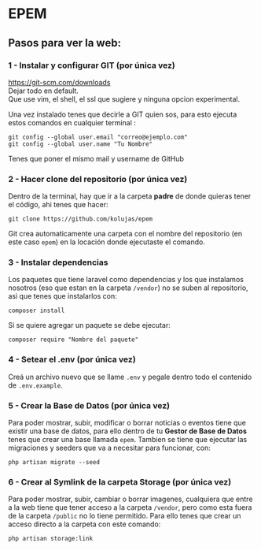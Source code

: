 # EPEM

## Pasos para ver la web:

### 1 - Instalar y configurar GIT (por única vez)
https://git-scm.com/downloads  
Dejar todo en default.  
Que use vim, el shell, el ssl que sugiere y ninguna opcion experimental.

Una vez instalado tenes que decirle a GIT quien sos, para esto ejecuta estos comandos 
en cualquier terminal :
```
git config --global user.email "correo@ejemplo.com"
git config --global user.name "Tu Nombre"
```
Tenes que poner el mismo mail y username de GitHub

### 2 - Hacer clone del repositorio (por única vez)
Dentro de la terminal, hay que ir a la carpeta __padre__ de donde quieras tener el código, ahi tenes que hacer:
```
git clone https://github.com/kolujas/epem
```
Git crea automaticamente una carpeta con el nombre del repositorio (en este caso `epem`) en la locación donde ejecutaste el comando.

### 3 - Instalar dependencias
Los paquetes que tiene laravel como dependencias y los que instalamos nosotros (eso que estan en la carpeta `/vendor`) no se suben al repositorio, asi que tenes que instalarlos con:
```
composer install
```
Si se quiere agregar un paquete se debe ejecutar:
```
composer require "Nombre del paquete"
```

### 4 - Setear el .env (por única vez)
Creá un archivo nuevo que se llame `.env` y pegale dentro todo el contenido de `.env.example`.

### 5 - Crear la Base de Datos (por única vez)
Para poder mostrar, subir, modificar o borrar noticias o eventos tiene que existir una base de datos, para ello dentro de tu __Gestor de Base de Datos__ tenes que crear una base llamada `epem`. Tambien se tiene que ejecutar las migraciones y seeders que va a necesitar para funcionar, con:
```
php artisan migrate --seed
```

### 6 - Crear al Symlink de la carpeta Storage (por única vez)
Para poder mostrar, subir, cambiar o borrar imagenes, cualquiera que entre a la web tiene que tener acceso a la carpeta `/vendor`, pero como esta fuera de la carpeta `/public` no lo tiene permitido. Para ello tenes que crear un acceso directo a la carpeta con este comando:
```
php artisan storage:link
```